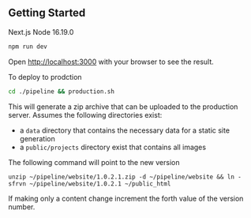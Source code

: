 ## Getting Started
Next.js
Node 16.19.0

```bash
npm run dev
```

Open [http://localhost:3000](http://localhost:3000) with your browser to see the result.

To deploy to prodction

```bash
cd ./pipeline && production.sh
```
This will generate a zip archive that can be uploaded to the production server. Assumes the following directories exist:
- a `data`  directory that contains the necessary data for a static site generation
- a `public/projects` directory exist that contains all images

The following command will point to the new version
```
unzip ~/pipeline/website/1.0.2.1.zip -d ~/pipeline/website && ln -sfrvn ~/pipeline/website/1.0.2.1 ~/public_html
```

If making only a content change increment the forth value of the version number.
